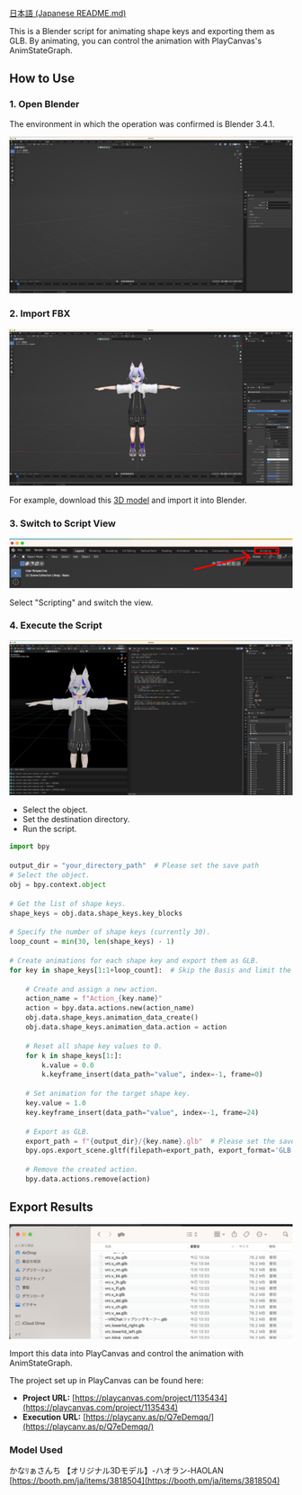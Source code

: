 [日本語 (Japanese README.md)](./README-ja.md)

This is a Blender script for animating shape keys and exporting them as GLB. By animating, you can control the animation with PlayCanvas's AnimStateGraph.

## How to Use

### 1. Open Blender

The environment in which the operation was confirmed is Blender 3.4.1.

![](/docs/blender.png)

### 2. Import FBX

![](/docs/blender-2.png)

For example, download this [3D model](https://booth.pm/ja/items/3818504) and import it into Blender.

### 3. Switch to Script View

![](/docs/blender-scripting.png)

Select "Scripting" and switch the view.

### 4. Execute the Script

![](/docs/blender-scripting-2.png)

- Select the object.
- Set the destination directory.
- Run the script.


```python
import bpy

output_dir = "your_directory_path"  # Please set the save path
# Select the object.
obj = bpy.context.object

# Get the list of shape keys.
shape_keys = obj.data.shape_keys.key_blocks

# Specify the number of shape keys (currently 30).
loop_count = min(30, len(shape_keys) - 1)

# Create animations for each shape key and export them as GLB.
for key in shape_keys[1:1+loop_count]:  # Skip the Basis and limit the loop to 5 times.

    # Create and assign a new action.
    action_name = f"Action_{key.name}"
    action = bpy.data.actions.new(action_name)
    obj.data.shape_keys.animation_data_create()
    obj.data.shape_keys.animation_data.action = action
    
    # Reset all shape key values to 0.
    for k in shape_keys[1:]:
        k.value = 0.0
        k.keyframe_insert(data_path="value", index=-1, frame=0)
    
    # Set animation for the target shape key.
    key.value = 1.0
    key.keyframe_insert(data_path="value", index=-1, frame=24)
    
    # Export as GLB.
    export_path = f"{output_dir}/{key.name}.glb"  # Please set the save path
    bpy.ops.export_scene.gltf(filepath=export_path, export_format='GLB')
    
    # Remove the created action.
    bpy.data.actions.remove(action)
```

## Export Results

![](/docs/export-1.png)

Import this data into PlayCanvas and control the animation with AnimStateGraph.

The project set up in PlayCanvas can be found here:

- **Project URL:** [https://playcanvas.com/project/1135434](https://playcanvas.com/project/1135434)
- **Execution URL:** [https://playcanv.as/p/Q7eDemqq/](https://playcanv.as/p/Q7eDemqq/)

### Model Used

かなﾘぁさんち 【オリジナル3Dモデル】-ハオラン-HAOLAN [https://booth.pm/ja/items/3818504](https://booth.pm/ja/items/3818504)
